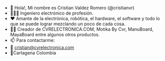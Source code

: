 - 👋 Hola!, Mi nombre es Cristian Valdez Romero (@cristianvr)
- 👷🏿‍♂️ Ingeniero electrónico de profesión.
- ❤️ Amante de la electrónica, robótica, el hardware, el software y todo lo que se puede lograr mezclando un poco de cada cosa.
- 💪🏿 Creador de CVRELECTRONICA.COM, Motika By Cvr, ManuBoard, MayaBoard entre algunos otros productos.
- 📫 Para contactarme:
- 📨 cristian@cvrelectronica.com
- 📍Cartagena Colombia

<!---
cristianvr/cristianvr is a ✨ special ✨ repository because its `README.md` (this file) appears on your GitHub profile.
You can click the Preview link to take a look at your changes.
--->
